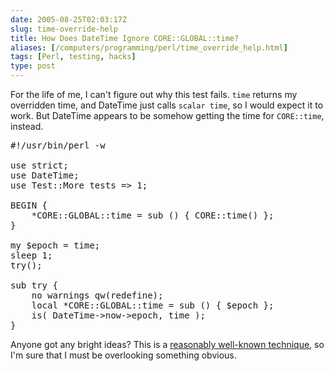 ```yaml
--- 
date: 2005-08-25T02:03:17Z
slug: time-override-help
title: How Does DateTime Ignore CORE::GLOBAL::time?
aliases: [/computers/programming/perl/time_override_help.html]
tags: [Perl, testing, hacks]
type: post
---
```


<p>For the life of me, I can't figure out why this test fails. <code>time</code> returns my overridden time, and DateTime just calls <code>scalar time</code>, so I would expect it to work. But DateTime appears to be somehow getting the time for <code>CORE::time</code>, instead.</p>

<pre>
#!/usr/bin/perl -w

use strict;
use DateTime;
use Test::More tests =&gt; 1;

BEGIN {
    *CORE::GLOBAL::time = sub () { CORE::time() };
}

my $epoch = time;
sleep 1;
try();

sub try {
    no warnings qw(redefine);
    local *CORE::GLOBAL::time = sub () { $epoch };
    is( DateTime-&gt;now-&gt;epoch, time );
}
</pre>

<p>Anyone got any bright ideas? This is a <a href="http://use.perl.org/~geoff/journal/20660" title="">reasonably well-known technique</a>, so I'm sure that I must be overlooking something obvious.</p>
